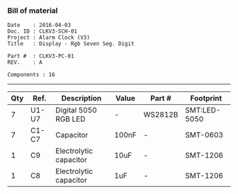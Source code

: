 ### Bill of material ###

```
Date    : 2016-04-03
Doc. ID : CLKV3-SCH-01
Project : Alarm Clock (V3)
Title   : Display - Rgb Seven Seg. Digit

Part #  : CLKV3-PC-01
REV.    : A

Components : 16
```

------------------------------------------------------------------------------------------------------------------------


| Qty | Ref.  | Description            | Value | Part #  | Footprint    |
|-----|-------|------------------------|-------|---------|--------------|
| 7   | U1-U7 | Digital 5050 RGB LED   | -     | WS2812B | SMT:LED-5050 |
| 7   | C1-C7 | Capacitor              | 100nF | -       | SMT-0603     |
| 1   | C9    | Electrolytic capacitor | 10uF  | -       | SMT-1206     |
| 1   | C8    | Electrolytic capacitor | 1uF   | -       | SMT-1206     |
